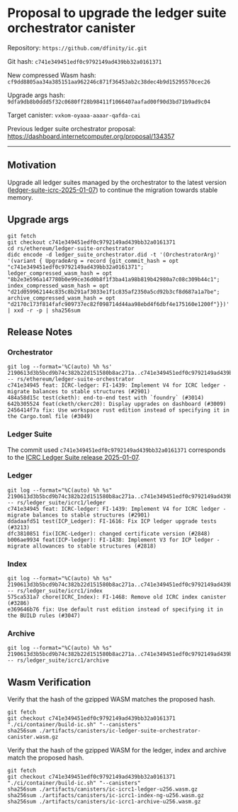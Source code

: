 # Proposal to upgrade the ledger suite orchestrator canister

Repository: `https://github.com/dfinity/ic.git`

Git hash: `c741e349451edf0c9792149ad439bb32a0161371`

New compressed Wasm hash: `cf9dd8805aa34a385151aa962246c871f36453ab2c38dec4b9d15295570cec26`

Upgrade args hash: `9dfa9db8b0ddd5f32c0680ff28b98411f1066407aafad00f90d3bd71b9ad9c04`

Target canister: `vxkom-oyaaa-aaaar-qafda-cai`

Previous ledger suite orchestrator proposal: https://dashboard.internetcomputer.org/proposal/134357

---

## Motivation

Upgrade all ledger suites managed by the orchestrator to the latest
version ([ledger-suite-icrc-2025-01-07](https://github.com/dfinity/ic/releases/tag/ledger-suite-icrc-2025-01-07)) to
continue the migration towards stable memory.

## Upgrade args

```
git fetch
git checkout c741e349451edf0c9792149ad439bb32a0161371
cd rs/ethereum/ledger-suite-orchestrator
didc encode -d ledger_suite_orchestrator.did -t '(OrchestratorArg)' '(variant { UpgradeArg = record {git_commit_hash = opt "c741e349451edf0c9792149ad439bb32a0161371"; ledger_compressed_wasm_hash = opt "8b2e3e596a147780b0e99ce36d0b8f1f3ba41a98b819b42980a7c08c309b44c1"; index_compressed_wasm_hash = opt "d21d059962144c835c8b291af3033e1f1c835af2350a5cd92b3cf8d687a1a7be"; archive_compressed_wasm_hash = opt "d2170c173f814fafc909737ec82f098714d44aa98ebd4f6dbf4e175160e1200f"}})' | xxd -r -p | sha256sum
```

## Release Notes

### Orchestrator

```
git log --format='%C(auto) %h %s' 2190613d3b5bcd9b74c382b22d151580b8ac271a..c741e349451edf0c9792149ad439bb32a0161371 -- rs/ethereum/ledger-suite-orchestrator
c741e34945 feat: ICRC-ledger: FI-1439: Implement V4 for ICRC ledger - migrate balances to stable structures (#2901)
484a58d15c test(cketh): end-to-end test with `foundry` (#3014)
642b305524 feat(cketh/ckerc20): Display upgrades on dashboard (#3009)
2456414f7a fix: Use workspace rust edition instead of specifying it in the Cargo.toml file (#3049)
 ```

### Ledger Suite

The commit used `c741e349451edf0c9792149ad439bb32a0161371` corresponds to
the [ICRC Ledger Suite release 2025-01-07](https://github.com/dfinity/ic/releases/tag/ledger-suite-icrc-2025-01-07).

### Ledger

```
git log --format="%C(auto) %h %s" 2190613d3b5bcd9b74c382b22d151580b8ac271a..c741e349451edf0c9792149ad439bb32a0161371 -- rs/ledger_suite/icrc1/ledger
c741e34945 feat: ICRC-ledger: FI-1439: Implement V4 for ICRC ledger - migrate balances to stable structures (#2901)
ddadaafd51 test(ICP_Ledger): FI-1616: Fix ICP ledger upgrade tests (#3213)
dfc3810851 fix(ICRC-Ledger): changed certificate version (#2848)
b006ae9934 feat(ICP-ledger): FI-1438: Implement V3 for ICP ledger - migrate allowances to stable structures (#2818)
```

### Index

```
git log --format="%C(auto) %h %s" 2190613d3b5bcd9b74c382b22d151580b8ac271a..c741e349451edf0c9792149ad439bb32a0161371 -- rs/ledger_suite/icrc1/index
575ca531a7 chore(ICRC_Index): FI-1468: Remove old ICRC index canister (#3286)
e369646b76 fix: Use default rust edition instead of specifying it in the BUILD rules (#3047)
```

### Archive

```
git log --format="%C(auto) %h %s" 2190613d3b5bcd9b74c382b22d151580b8ac271a..c741e349451edf0c9792149ad439bb32a0161371 -- rs/ledger_suite/icrc1/archive
```

## Wasm Verification

Verify that the hash of the gzipped WASM matches the proposed hash.

```
git fetch
git checkout c741e349451edf0c9792149ad439bb32a0161371
"./ci/container/build-ic.sh" "--canisters"
sha256sum ./artifacts/canisters/ic-ledger-suite-orchestrator-canister.wasm.gz
```

Verify that the hash of the gzipped WASM for the ledger, index and archive match the proposed hash.

```
git fetch
git checkout c741e349451edf0c9792149ad439bb32a0161371
"./ci/container/build-ic.sh" "--canisters"
sha256sum ./artifacts/canisters/ic-icrc1-ledger-u256.wasm.gz
sha256sum ./artifacts/canisters/ic-icrc1-index-ng-u256.wasm.gz
sha256sum ./artifacts/canisters/ic-icrc1-archive-u256.wasm.gz
```
